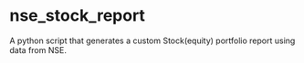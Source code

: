 # nse_stock_report
A python script that generates a custom Stock(equity) portfolio report using data from NSE.
